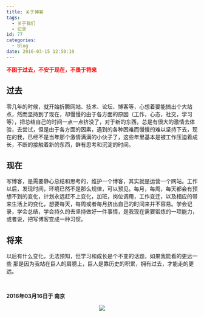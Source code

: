 ```yaml
---
title: 关于博客
tags:
  - 关于我们
  - 记录
id: 77
categories:
  - Blog
date: 2016-03-15 12:50:19
---
```


<span style="color: #ff0000;">**不困于过去，不安于现在，不畏于将来**</span>

## **过去**

零几年的时候，就开始折腾网站、技术、论坛、博客等，心想着要能搞出个大站点，然而坚持到了现在，却慢慢的由于各方面的原因（工作，心态，社交，学习等），把总结自己的时间一点一点挤没了，对于新的东西，总是有很大的激情去体验，去尝试，但是由于各方面的因素，遇到的各种困难而慢慢的难以坚持下去，现在的我，已经不是当年那个激情满满的小伙子了，这些年里基本是被工作压迫着成长，不断的接触着新的东西，鲜有思考和沉淀的时间。
<!-- more -->
## **现在**

写博客，是需要静心总结和思考的，维护一个博客，其实就是运营一个网站。工作以后，发现时间，环境已然不是那么规律，可以预见。每月，每周，每天都会有预想不到的变化，计划永远赶不上变化，加班，岗位调用，工作变迁，以及相应的带来生活上的变化，想要每天，每周或者每月挤出自己的时间来并不容易。学会记录，学会总结，学会持久的去坚持做好一件事情，是我现在需要锻炼的一项能力，或者说，把写博客变成一种习惯。

## **将来**

以后有什么变化，无法预知，但学习和成长是个不变的话题，如果我能看的更远一些 那是因为我站在巨人的肩膀上，巨人是靠历史的积累，拥有过去，才能走的更远。

&nbsp;

**2016年03月16日于 南京**
<div style="text-align: center">

![](/images/1-300x169.jpg)

